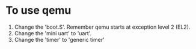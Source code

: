 # To use qemu

1. Change the 'boot.S'. Remember qemu starts at exception level 2 (EL2).
1. Change the 'mini uart' to 'uart'.
1. Change the 'timer' to 'generic timer'